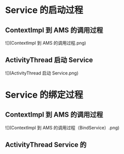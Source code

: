 # **Service 的启动过程**
##  ContextImpl 到 AMS 的调用过程
![](ContextImpl 到 AMS 的调用过程.png)

## ActivityThread 启动 Service
![](ActivityThread 启动 Service.png)

# **Service 的绑定过程**
## ContextImpl 到 AMS 的调用过程
![](ContextImpl 到 AMS 的调用过程（BindService）.png)
## ActivityThread Service 的